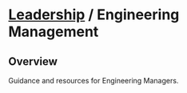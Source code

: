 # [Leadership](../README.md) / Engineering Management

## Overview

Guidance and resources for Engineering Managers.
